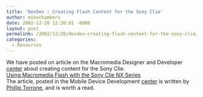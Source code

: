 ```yaml
---
title: 'DesDev : Creating Flash Content for the Sony Clie'
author: mikechambers
date: 2002-12-20 12:30:01 -0800
layout: post
permalink: /2002/12/20/desdev-creating-flash-content-for-the-sony-clie/
categories:
  - Resources
---
```



We have posted on article on the Macromedia Designer and Developer [center][1] about creating content for the Sony Clie.  
[Using Macromedia Flash with the Sony Clie NX Series][2]  
The article, posted in the Mobile Device Development&nbsp;[center][3]&nbsp;is written by [Phillip Torrone][4], and is worth a read.

 [1]: http://www.macromedia.com/desdev/
 [2]: http://www.macromedia.com/desdev/mobile/articles/sony_clie.html
 [3]: http://www.macromedia.com/desdev/mobile/
 [4]: http://www.flashenabled.com